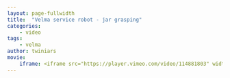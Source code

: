 ```yaml
---
layout: page-fullwidth
title:  "Velma service robot - jar grasping"
categories:
    - video
tags:
    - velma
author: twiniars
movie:
    iframe: <iframe src="https://player.vimeo.com/video/114881803" width="100%" frameborder="0" webkitallowfullscreen mozallowfullscreen allowfullscreen></iframe>
---
```


